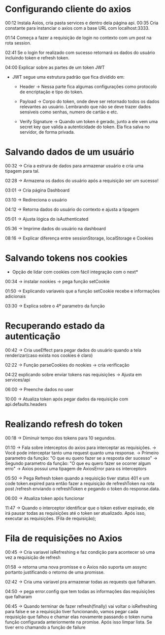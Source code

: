 # Configurando cliente do axios

00:12 Instala Axios, cria pasta services e dentro dela página api.
00:35 Cria constante para instanciar o axios com a base URL com localhost:3333.

01:14 Começa a fazer a requisição de login no contexto com um post na rota session.

02:41 Se o login for realizado com sucesso retornará os dados do usuário incluindo token e refresh token.

04:00 Explicar sobre as partes de um token JWT

- JWT segue uma estrutura padrão que fica dividido em:

  - Header -> Nessa parte fica algumas configurações como protocolo de encriptação e tipo do token.

  - Payload -> Corpo do token, onde deve ser retornado todos os dados relevantes ao usuário. Lembrando que não se deve trazer dados sensiveis como senhas, numero de cartão e etc.

  - Verify Signature -> Quando um token é gerado, junto a ele vem uma secret key que valida a autenticidade do token. Ela fica salva no servidor, de forma privada.

# Salvando dados de um usuário

00:32 -> Cria a estrura de dados para armazenar usuário e cria uma tipagem para tal.

02:28 -> Armazena os dados do usuário após a requisição ser um sucesso!

03:01 -> Cria página Dashboard

03:10 -> Redireciona o usuário

04:12 -> Retorna dados do usuário do contexto e ajusta a tipagem

05:01 -> Ajusta lógica do isAuthenticated

05:36 -> Imprime dados do usuário na dashboard

08:16 -> Explicar diferença entre sessionStorage, localStorage e Cookies

# Salvando tokens nos cookies

- Opção de lidar com cookies com fácil integração com o next\*

00:34 -> instalar nookies -> pega função setCookie

01:50 -> Explicando variaveis que a função setCookie recebe e informações adicionais

03:30 -> Explica sobre o 4º parametro da função

# Recuperando estado da autenticação

00:42 -> Cria useEffect para pegar dados do usuário quando a tela renderizar(caso exista nos cookies é claro)

02:22 -> Função parseCookies do nookies -> cria verificação

04:22 explicando sobre enviar tokens nas requisições -> Ajusta em services/api

06:00 -> Preenche dados no user

10:00 -> Atualiza token após pegar dados da requisição com api.defaults.headers

# Realizando refresh do token

00:18 -> Diminuir tempo dos tokens para 10 segundos.

01:10 -> Fala sobre interceptos do axios para interceptar as requisições.
-> Você pode interceptar tanto uma request quanto uma response.
-> Primeiro parametro da função: "O que eu quero fazer se a resposta der sucesso"
-> Segundo parametro da função: "O que eu quero fazer se ocorrer algum erro"
-> Axios possui uma tipagem de AxiosError para os interceptors

05:50 -> Pega Refresh token quando a requisição tiver status 401 e um code token.expired para então fazer a requisição de refreshToken na rota post /refresh enviando o refreshToken e pegando o token do response.data.

06:00 -> Atualiza token após funcionar

11:47 -> Quando o interceptor identificar que o token estiver espirado, ele irá pausar todas as requisições até o token ser atualizado. Após isso, executar as requisições. (Fila de requisição);

# Fila de requisições no Axios

00:45 -> Cria variavel isRefreshing e faz condição para acontecer só uma vez a requisição de refresh

01:58 -> retorna uma nova promisse e o Axios não suporta um assync portanto justificando o retorno de uma promisse.

02:42 -> Cria uma variavel pra armazenar todas as requests que falharam.

04:50 -> pega error.config que tem todas as informações das requisições que falharam

06:45 -> Quando terminar de fazer refresh(finally) vai voltar o isRefreshing para false e se a requisição tiver funcionando, vamos pegar cada requisição que falhou e chamar elas novamente passando o token numa função configurada anteriormente na promise.
Após isso limpar lista.
Se tiver erro chamando a função de failure
